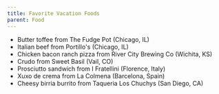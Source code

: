```yaml
---
title: Favorite Vacation Foods
parent: Food
---
```


- Butter toffee from The Fudge Pot (Chicago, IL)
- Italian beef from Portillo's (Chicago, IL)
- Chicken bacon ranch pizza from River City Brewing Co (Wichita, KS)
- Crudo from Sweet Basil (Vail, CO)
- Prosciutto sandwich from I Fratellini (Florence, Italy)
- Xuxo de crema from La Colmena (Barcelona, Spain)
- Cheesy birria burrito from Taqueria Los Chuchys (San Diego, CA)
  
